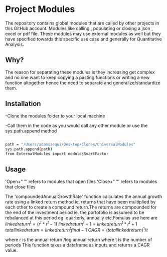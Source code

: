 # Project Modules

The repository contains global modules that are called by other projects in this GitHub account.
Modules like calling , populating or closing a json , excel or pdf file.
These modules may use external modules as well but they have specified towards
this specific use case and generally for Quantitative Analysis.

## Why?

The reason for separating these modules is they increasing get complex and 
no one want to keep copying a pasting functions or writing a new function 
altogether hence the need to separate and generalize/standardize them.

## Installation

-Clone the modules folder to your local machine 

-Call them in the code as you would call any other module or use
the sys.path.append method

```bash
  
path = "/Users/adamszequi/Desktop/Clones/UniversalModules"
sys.path.append(path)
from ExternalModules import modulesSmartFactor

```
## Usage

'Open+" "' refers to modules that open files 
'Close+" "' refers to modules that close files 

The 'compoundedAnnualGrowthRate' function calculates the annual growth rate using a linked return method ie. returns that have been multiplied by each other to create a compound return.The returns are compounded for the end of the investment period ie. the  portofolio is assumed to be rebalanced at this period eg. quarterly, annually etc.Fomulas use here  are  
$linked return^t = (r^t * r^t-1)$ 
$linked return^t+1 = linked return^t * r^t+1$ $total linked return = linked return^tfinal -1$ 
$CAGR = (total linked return)^1/t$

where r  is the annual return /log annual return
where t is the number of periods
This function takes a dataframe as inputs and returns a CAGR value.
